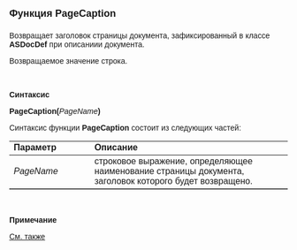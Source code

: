 ﻿<html>
<head>
<title>Функция PageCaption</title>
</head>

<body>

<p><strong><font size="4" face="Arial">Функция PageCaption<br>
    <br />
</font></strong><font face="Arial">Возвращает заголовок страницы документа, 
    зафиксированный в классе <strong>ASDocDef</strong> при описаниии документа.</font></p>
    <p class="label"><font face="Arial">Возвращаемое значение строка.</font></p>
    <p class="label">&nbsp;</p>

<p class="label"><b><font face="Arial">Синтаксис</font></b></p>

<p><font face="Arial"><strong>PageCaption(</strong><em>PageName</em><strong>)</strong></font></p>

<p><font face="Arial">Синтаксис функции <strong>PageCaption</strong>
состоит из следующих частей:</font></p>

<table border="1" cellPadding="5" cols="2" frame="below" rules="rows">
<TBODY>
  <tr vAlign="top">
    <td class="label" width="29%"><font face="Arial"><b>Параметр</b></font></td>
    <td class="label" width="71%"><font face="Arial"><strong>Описание</strong></font></td>
  </tr>
    <tr>
    <td width="29%"><em><font face="Arial">PageName</font></em></td>
    <td width="71%"><font face="Arial">строковое выражение, определяющее наименование 
        страницы документа, заголовок которого будет возвращено.</font></td>
    </tr>
</TBODY>
</table>

<p class="label">&nbsp;</p>

<p class="label"><font face="Arial"><b>Примечание</b></font></p>

<p class="label"><a href="../../../functions.html"><font face="Arial">
См. также</font></a></p>

</body>
</html>
